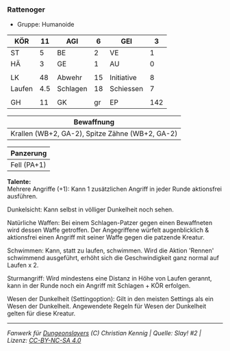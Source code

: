 ### Rattenoger  
- Gruppe: Humanoide  

| KÖR | 11 | AGI | 6 | GEI | 3 |
| --- | --- | --- | --- | --- | --- |
| ST | 5 | BE | 2 | VE | 1 |
| HÄ | 3 | GE | 1 | AU | 0 |
|  |  |  |  |  |  |
| LK | 48 | Abwehr | 15 | Initiative | 8 |
| Laufen | 4.5 | Schlagen | 18 | Schiessen | 7 |
|  |  |  |  |  |  |
| GH | 11 | GK | gr | EP | 142 |


| Bewaffnung |
| --- |
| Krallen (WB+2, GA-2), Spitze Zähne (WB+2, GA-2) |


| Panzerung |
| --- |
| Fell (PA+1) |


**Talente:**  
Mehrere Angriffe (+1): Kann 1 zusätzlichen Angriff in jeder Runde aktionsfrei ausführen.

Dunkelsicht: Kann selbst in völliger Dunkelheit noch sehen.

Natürliche Waffen: Bei einem Schlagen-Patzer gegen einen Bewaffneten wird dessen Waffe getroffen. Der Angegriffene würfelt augenblicklich & aktionsfrei einen Angriff mit seiner Waffe gegen die patzende Kreatur.

Schwimmen: Kann, statt zu laufen, schwimmen. Wird die Aktion 'Rennen' schwimmend ausgeführt, erhöht sich die Geschwindigkeit ganz normal auf Laufen x 2.

Sturmangriff: Wird mindestens eine Distanz in Höhe von Laufen gerannt, kann in der Runde noch ein Angriff mit Schlagen + KÖR erfolgen.

Wesen der Dunkelheit (Settingoption): Gilt in den meisten Settings als ein Wesen der Dunkelheit. Angewendete Regeln für Wesen der Dunkelheit gelten für diese Kreatur.





___
*Fanwerk für [Dungeonslayers](https://www.dungeonslayers.net/) (C) Christian Kennig | Quelle: Slay! #2 | Lizenz: [CC-BY-NC-SA 4.0](https://creativecommons.org/licenses/by-nc-sa/4.0/deed.de)*